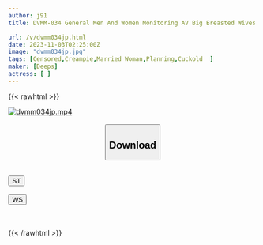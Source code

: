```yaml
---
author: j91
title: DVMM-034 General Men And Women Monitoring AV Big Breasted Wives Only! Try To Guess Your Beloved Husband's Dick From Among The 10 Dicks Lined Up In A No-hands Blowjob! If You Lose, You Will Suddenly Get Fucked With A Big Dick! A Married Woman's Pussy Gets Excited After Tasting Fully Erect Dicks Of Different Shapes And Sizes And A Large Amount Of Semen, And She Climaxes Even In Front Of Her Husband...

url: /v/dvmm034jp.html
date: 2023-11-03T02:25:00Z
image: "dvmm034jp.jpg"
tags: [Censored,Creampie,Married Woman,Planning,Cuckold	 ]
maker: [Deeps]
actress: [ ]
---
```



{{< rawhtml >}}

<div class="video" data-videoid="WpaRy7gvOZtR6K">
    <a href="javascript:;">
        <img src="https://my.j91.asia/v/dvmm034jp.jpg" width="WIDTH" height="HEIGHT" alt="dvmm034jp.mp4" loading="lazy">
    </a>
</div>

<script type="text/javascript" src="https://j91.asia/asset/on-demand-st.js"></script>

<br>
  <link rel="stylesheet" href="https://j91.asia/asset/bs5.css">
  
  <center>
  <button class="btn btn-primary" type="button" data-bs-toggle="collapse" data-bs-target=".multi-collapse" aria-expanded="false" aria-controls="multiCollapseExample1 multiCollapseExample2"><h2>Download</h2></button></center>
</p>
<div class="row">
  <div class="col">
    <div class="collapse multi-collapse" id="multiCollapseExample1">
      <div class="card card-body">
	      	      <br>
<div class="buttons">  
<a href="https://streamtape.to/v/WpaRy7gvOZtR6K"><button class="btn-hover color-3"><i class="fa fa-download"></i> ST</button></a></div>
    </div>
  </div>
</div>
  <div class="col">
    <div class="collapse multi-collapse" id="multiCollapseExample2">
      <div class="card card-body">
	      <br>
<div class="buttons">
    <a href="https://wolfstream.tv/w8lun0vopvw2"><button class="btn-hover color-9"><i class="fa fa-download"></i> WS</button></a></div>
<br><br>
      </div>
    </div>
  </div>
</div>

{{< /rawhtml >}}
